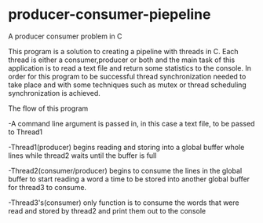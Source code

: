 # producer-consumer-piepeline
A producer consumer problem in C

This program is a solution to creating a pipeline with threads in C. Each thread is either a consumer,producer or both and the main task of this application is to read a text file and return some statistics to the console. In order for this program to be successful thread synchronization needed to take place and with some techniques such as mutex or thread scheduling synchronization is achieved. 

The flow of this program 

-A command line argument is passed in, in this case a text file, to be passed to Thread1

-Thread1(producer) begins reading and storing into a global buffer whole lines while thread2 waits until the buffer is full

-Thread2(consumer/producer) begins to consume the lines in the global buffer to start reading a word a time to be stored into another global buffer for thread3 to consume.

-Thread3's(consumer) only function is to consume the words that were read and stored by thread2 and print them out to the console
